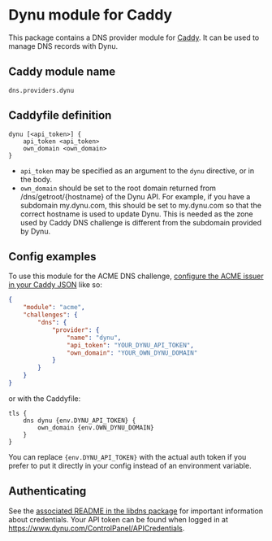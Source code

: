 Dynu module for Caddy
===========================

This package contains a DNS provider module for [Caddy](https://github.com/caddyserver/caddy). It can be used to manage DNS records with Dynu.

## Caddy module name

```
dns.providers.dynu
```

## Caddyfile definition

```
dynu [<api_token>] {
    api_token <api_token>
    own_domain <own_domain>
}
```

- `api_token` may be specified as an argument to the `dynu` directive, or in the body.
- `own_domain` should be set to the root domain returned from /dns/getroot/{hostname} of the Dynu API. For example, if you have a subdomain my.dynu.com, this should be set to my.dynu.com so that the correct hostname is used to update Dynu. This is needed as the zone used by Caddy DNS challenge is different from the subdomain provided by Dynu.

## Config examples

To use this module for the ACME DNS challenge, [configure the ACME issuer in your Caddy JSON](https://caddyserver.com/docs/json/apps/tls/automation/policies/issuer/acme/) like so:

```json
{
	"module": "acme",
	"challenges": {
		"dns": {
			"provider": {
				"name": "dynu",
				"api_token": "YOUR_DYNU_API_TOKEN",
				"own_domain": "YOUR_OWN_DYNU_DOMAIN"
			}
		}
	}
}
```

or with the Caddyfile:

```
tls {
	dns dynu {env.DYNU_API_TOKEN} {
		own_domain {env.OWN_DYNU_DOMAIN}
	}
}
```

You can replace `{env.DYNU_API_TOKEN}` with the actual auth token if you prefer to put it directly in your config instead of an environment variable.

## Authenticating

See the [associated README in the libdns package](https://github.com/libdns/dynu) for important information about credentials. Your API token can be found when logged in at https://www.dynu.com/ControlPanel/APICredentials.
